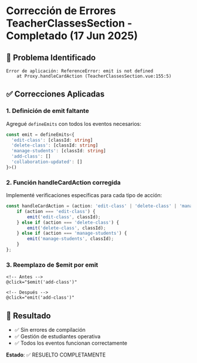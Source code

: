 # Corrección de Errores TeacherClassesSection - Completado (17 Jun 2025)

## 🐛 **Problema Identificado**
```
Error de aplicación: ReferenceError: emit is not defined
    at Proxy.handleCardAction (TeacherClassesSection.vue:155:5)
```

## ✅ **Correcciones Aplicadas**

### 1. **Definición de emit faltante**
Agregué `defineEmits` con todos los eventos necesarios:
```typescript
const emit = defineEmits<{
  'edit-class': [classId: string]
  'delete-class': [classId: string] 
  'manage-students': [classId: string]
  'add-class': []
  'collaboration-updated': []
}>()
```

### 2. **Función handleCardAction corregida**
Implementé verificaciones específicas para cada tipo de acción:
```typescript
const handleCardAction = (action: 'edit-class' | 'delete-class' | 'manage-students', classId: string) => {
    if (action === 'edit-class') {
        emit('edit-class', classId);
    } else if (action === 'delete-class') {
        emit('delete-class', classId);
    } else if (action === 'manage-students') {
        emit('manage-students', classId);
    }
};
```

### 3. **Reemplazo de $emit por emit**
```vue
<!-- Antes -->
@click="$emit('add-class')"

<!-- Después -->
@click="emit('add-class')"
```

## 🎯 **Resultado**
- ✅ Sin errores de compilación
- ✅ Gestión de estudiantes operativa
- ✅ Todos los eventos funcionan correctamente

**Estado**: ✅ RESUELTO COMPLETAMENTE
